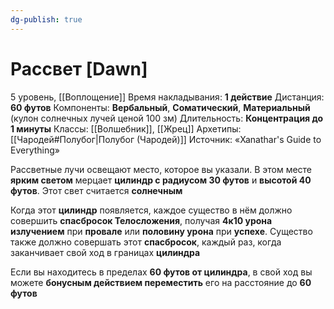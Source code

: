 ```yaml
---
dg-publish: true
---
```

# Рассвет [Dawn]
5 уровень, [[Воплощение]]
Время накладывания: **1 действие**
Дистанция: **60 футов**
Компоненты: **Вербальный**, **Соматический**, **Материальный** (кулон солнечных лучей ценой 100 зм)
Длительность: **Концентрация до 1 минуты**
Классы: [[Волшебник]], [[Жрец]]
Архетипы: [[Чародей#Полубог|Полубог (Чародей)]]
Источник: «Xanathar's Guide to Everything»

Рассветные лучи освещают место, которое вы указали. В этом месте **ярким светом** мерцает **цилиндр с радиусом 30 футов** и **высотой 40 футов**. Этот свет считается **солнечным**

Когда этот **цилиндр** появляется, каждое существо в нём должно совершить **спасбросок Телосложения**, получая **4к10 урона излучением** при **провале** или **половину урона** при **успехе**. Существо также должно совершать этот **спасбросок**, каждый раз, когда заканчивает свой ход в границах **цилиндра**

Если вы находитесь в пределах **60 футов от цилиндра**, в свой ход вы можете **бонусным действием переместить** его на расстояние до **60 футов**
